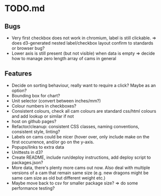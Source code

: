 # TODO.md

## Bugs
* Very first checkbox does not work in chromium, label is still clickable.
    => does d3-generated nested label/checkbox layout confirm to standards or browser bug?
* Lower axis is still present (but not visible) when data is empty
    => decide how to manage zero length array of cams in general

## Features
* Decide on sorting behaviour, really want to require a click? Maybe as an option?
* Bounding box for chart?
* Unit selector (convert between inches/mm?)
* Colour numbers in  checkboxes?
* Consistent colours, check all cam colours are standard css/html colours and add lookup or similar if not
* host on github pages?
* Refactor/cleanup: consistent CSS classes, naming conventions, consistent style, linting?
* Labels on cams could be nicer (hover over, only include make on the first occurrence, and/or go on the y-axis.
* Popups/links to extra data
* Unittests in d3?
* Create README, include run/deploy instructions, add deploy script to packages.json?
* More data, there's plenty more cams out now.
  Also deal with multiple versions of a cam that remain same size (e.g. new dragons might be same cam size as old but different weight etc.)
* Maybe move back to csv for smaller package size?
    => do some performance testing?
